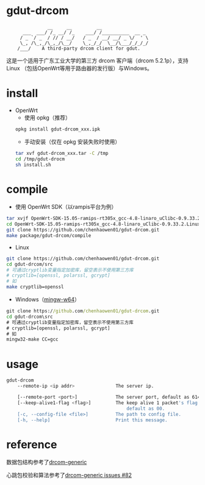 # gdut-drcom
                   __     __         __
          ___  ___/ /_ __/ /_    ___/ /__________  __ _
         / _ `/ _  / // / __/   / _  / __/ __/ _ \/  ' \
         \_, /\_,_/\_,_/\__/    \_,_/_/  \__/\___/_/_/_/
        /___/    A third-party drcom client for gdut.
        
这是一个适用于广东工业大学的第三方 drcom 客户端（drcom 5.2.1p），支持 Linux （包括OpenWrt等用于路由器的发行版）与Windows。
# install
* OpenWrt
  * 使用 opkg（推荐）
  ```bash
  opkg install gdut-drcom_xxx.ipk
  ```
  * 手动安装（仅在 opkg 安装失败时使用）
  ```bash
  tar xvf gdut-drcom_xxx.tar -C /tmp
  cd /tmp/gdut-drocm
  sh install.sh
  ```

# compile
* 使用 OpenWrt SDK（以rampis平台为例）
```bash
tar xvjf OpenWrt-SDK-15.05-ramips-rt305x_gcc-4.8-linaro_uClibc-0.9.33.2.Linux-x86_64.tar.bz2
cd OpenWrt-SDK-15.05-ramips-rt305x_gcc-4.8-linaro_uClibc-0.9.33.2.Linux-x86_64
git clone https://github.com/chenhaowen01/gdut-drcom.git
make package/gdut-drcom/compile
```
* Linux
```bash
git clone https://github.com/chenhaowen01/gdut-drcom.git
cd gdut-drcom/src
# 可通过cryptlib变量指定加密库，留空表示不使用第三方库
# cryptlib=[openssl, polarssl, gcrypt]
# 如
make cryptlib=openssl
```

* Windows（[mingw-w64][3]）
```bat
git clone https://github.com/chenhaowen01/gdut-drcom.git
cd gdut-drcom\src
# 可通过cryptlib变量指定加密库，留空表示不使用第三方库
# cryptlib=[openssl, polarssl, gcrypt]
# 如
mingw32-make CC=gcc
```
# usage
```bash
gdut-drcom
    --remote-ip <ip addr>               The server ip.

    [--remote-port <port>]              The server port, default as 61440.
    [--keep-alive1-flag <flag>]         The keep alive 1 packet's flag.
                                            default as 00.
    [-c, --config-file <file>]          The path to config file.
    [-h, --help]                        Print this message.
```

# reference
数据包结构参考了[drcom-generic][1]

心跳包校验和算法参考了[drcom-generic issues #82][2]

[1]: https://github.com/drcoms/drcom-generic
[2]: https://github.com/drcoms/drcom-generic/issues/82
[3]: https://sourceforge.net/projects/mingw-w64/
